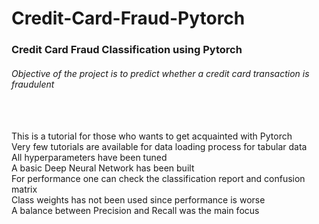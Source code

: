 # Credit-Card-Fraud-Pytorch

### Credit Card Fraud Classification using Pytorch

###### Objective of the project is to predict whether a credit card transaction is fraudulent<br />
<br />
<br />
This is a tutorial for those who wants to get acquainted with Pytorch<br />
Very few tutorials are available for data loading process for tabular data<br />
All hyperparameters have been tuned<br />
A basic Deep Neural Network has been built<br />
For performance one can check the classification report and confusion matrix<br />
Class weights has not been used since performance is worse<br />
A balance between Precision and Recall was the main focus
